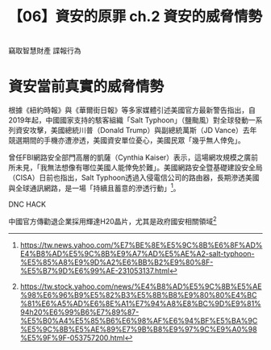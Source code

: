 # 【06】資安的原罪 ch.2 資安的威脅情勢

# 
竊取智慧財產
諜報行為

# 資安當前真實的威脅情勢

根據《紐約時報》與《華爾街日報》等多家媒體引述美國官方最新警告指出，自2019年起，中國國家支持的駭客組織「Salt Typhoon」（鹽颱風）對全球發動一系列資安攻擊，美國總統川普（Donald Trump）與副總統萬斯（JD Vance）去年競選期間的手機亦遭滲透，美國資安單位憂心，美國民眾「幾乎無人倖免」。

曾任FBI網路安全部門高層的凱薩（Cynthia Kaiser）表示，這場網攻規模之廣前所未見，「我無法想像有哪位美國人能倖免於難」。美國網路安全暨基礎建設安全局（CISA）日前也指出，Salt Typhoon透過入侵電信公司的路由器，長期滲透美國與全球通訊網路，是一場「持續且蓄意的滲透行動」[^1]。




DNC HACK


中國官方傳勸退企業採用輝達H20晶片，尤其是政府國安相關領域[^2]

[^1]: https://tw.news.yahoo.com/%E7%BE%8E%E5%9C%8B%E6%8F%AD%E4%B8%AD%E5%9C%8B%E9%A7%AD%E5%AE%A2-salt-typhoon-%E5%85%A8%E9%9D%A2%E6%BB%B2%E9%80%8F-%E5%B7%9D%E6%99%AE-231053137.html
[^2]: https://tw.stock.yahoo.com/news/%E4%B8%AD%E5%9C%8B%E5%AE%98%E6%96%B9%E5%82%B3%E5%8B%B8%E9%80%80%E4%BC%81%E6%A5%AD%E6%8E%A1%E7%94%A8%E8%BC%9D%E9%81%94h20%E6%99%B6%E7%89%87-%E5%B0%A4%E5%85%B6%E6%98%AF%E6%94%BF%E5%BA%9C%E5%9C%8B%E5%AE%89%E7%9B%B8%E9%97%9C%E9%A0%98%E5%9F%9F-053757200.html

